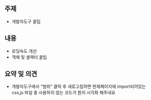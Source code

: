 ## 주제
- 개발자도구 꿀팁

## 내용
- 로딩속도 개선
- 객체 및 셀렉터 꿀팁

## 요약 및 의견
- 개발자도구에서 "범위" 클릭 후 새로고침하면 현재페이지에 import되어있는 css,js 파일 중 사용하지 않는 코드가 뭔지 시각화 해주네요